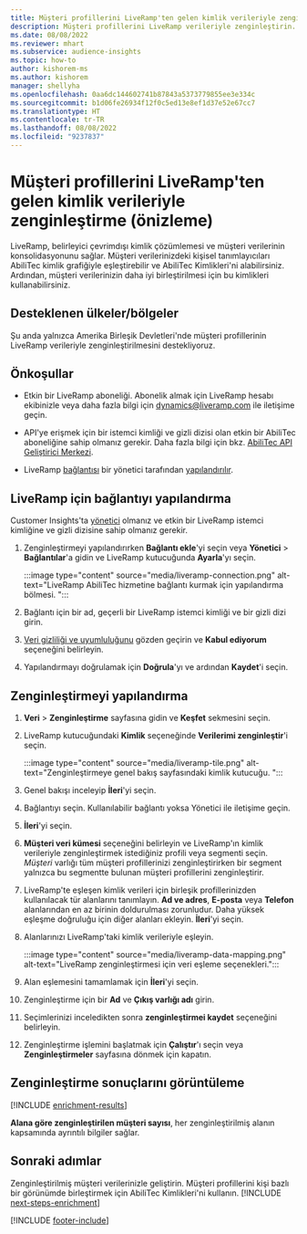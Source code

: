 ```yaml
---
title: Müşteri profillerini LiveRamp'ten gelen kimlik verileriyle zenginleştirme (önizleme)
description: Müşteri profillerini LiveRamp verileriyle zenginleştirin.
ms.date: 08/08/2022
ms.reviewer: mhart
ms.subservice: audience-insights
ms.topic: how-to
author: kishorem-ms
ms.author: kishorem
manager: shellyha
ms.openlocfilehash: 0aa6dc144602741b87843a5373779855ee3e334c
ms.sourcegitcommit: b1d06fe26934f12f0c5ed13e8ef1d37e52e67cc7
ms.translationtype: HT
ms.contentlocale: tr-TR
ms.lasthandoff: 08/08/2022
ms.locfileid: "9237837"
---
```

# <a name="enrich-customer-profiles-with-identity-data-from-liveramp-preview"></a>Müşteri profillerini LiveRamp'ten gelen kimlik verileriyle zenginleştirme (önizleme)

LiveRamp, belirleyici çevrimdışı kimlik çözümlemesi ve müşteri verilerinin konsolidasyonunu sağlar. Müşteri verilerinizdeki kişisel tanımlayıcıları AbiliTec kimlik grafiğiyle eşleştirebilir ve AbiliTec Kimlikleri'ni alabilirsiniz. Ardından, müşteri verilerinizin daha iyi birleştirilmesi için bu kimlikleri kullanabilirsiniz.

## <a name="supported-countriesregions"></a>Desteklenen ülkeler/bölgeler

Şu anda yalnızca Amerika Birleşik Devletleri'nde müşteri profillerinin LiveRamp verileriyle zenginleştirilmesini destekliyoruz.

## <a name="prerequisites"></a>Önkoşullar

- Etkin bir LiveRamp aboneliği. Abonelik almak için LiveRamp hesabı ekibinizle veya daha fazla bilgi için [dynamics@liveramp.com](mailto:dynamics@liveramp.com) ile iletişime geçin.

- API'ye erişmek için bir istemci kimliği ve gizli dizisi olan etkin bir AbiliTec aboneliğine sahip olmanız gerekir. Daha fazla bilgi için bkz. [AbiliTec API Geliştirici Merkezi](https://developers.liveramp.com/abilitec-api/).

- LiveRamp [bağlantısı](connections.md) bir yönetici tarafından [yapılandırılır](#configure-the-connection-for-liveramp).

## <a name="configure-the-connection-for-liveramp"></a>LiveRamp için bağlantıyı yapılandırma

Customer Insights'ta [yönetici](permissions.md#admin) olmanız ve etkin bir LiveRamp istemci kimliğine ve gizli dizisine sahip olmanız gerekir.

1. Zenginleştirmeyi yapılandırırken **Bağlantı ekle**'yi seçin veya **Yönetici** > **Bağlantılar**'a gidin ve LiveRamp kutucuğunda **Ayarla**'yı seçin.

   :::image type="content" source="media/liveramp-connection.png" alt-text="LiveRamp AbiliTec hizmetine bağlantı kurmak için yapılandırma bölmesi. ":::

1. Bağlantı için bir ad, geçerli bir LiveRamp istemci kimliği ve bir gizli dizi girin.

1. [Veri gizliliği ve uyumluluğunu](connections.md#data-privacy-and-compliance) gözden geçirin ve **Kabul ediyorum** seçeneğini belirleyin.

1. Yapılandırmayı doğrulamak için **Doğrula**'yı ve ardından **Kaydet**'i seçin.

## <a name="configure-the-enrichment"></a>Zenginleştirmeyi yapılandırma

1. **Veri** > **Zenginleştirme** sayfasına gidin ve **Keşfet** sekmesini seçin.

1. LiveRamp kutucuğundaki **Kimlik** seçeneğinde **Verilerimi zenginleştir**'i seçin.

   :::image type="content" source="media/liveramp-tile.png" alt-text="Zenginleştirmeye genel bakış sayfasındaki kimlik kutucuğu. ":::

1. Genel bakışı inceleyip **İleri**'yi seçin.

1. Bağlantıyı seçin. Kullanılabilir bağlantı yoksa Yönetici ile iletişime geçin.

1. **İleri**'yi seçin.

1. **Müşteri veri kümesi** seçeneğini belirleyin ve LiveRamp'ın kimlik verileriyle zenginleştirmek istediğiniz profili veya segmenti seçin. *Müşteri* varlığı tüm müşteri profillerinizi zenginleştirirken bir segment yalnızca bu segmentte bulunan müşteri profillerini zenginleştirir.

1. LiveRamp'te eşleşen kimlik verileri için birleşik profillerinizden kullanılacak tür alanlarını tanımlayın. **Ad ve adres**, **E-posta** veya **Telefon** alanlarından en az birinin doldurulması zorunludur. Daha yüksek eşleşme doğruluğu için diğer alanları ekleyin. **İleri**'yi seçin.

1. Alanlarınızı LiveRamp'taki kimlik verileriyle eşleyin.

   :::image type="content" source="media/liveramp-data-mapping.png" alt-text="LiveRamp zenginleştirmesi için veri eşleme seçenekleri.":::

1. Alan eşlemesini tamamlamak için **İleri**'yi seçin.

1. Zenginleştirme için bir **Ad** ve **Çıkış varlığı adı** girin.

1. Seçimlerinizi inceledikten sonra **zenginleştirmei kaydet** seçeneğini belirleyin.

1. Zenginleştirme işlemini başlatmak için **Çalıştır**'ı seçin veya **Zenginleştirmeler** sayfasına dönmek için kapatın.

## <a name="view-enrichment-results"></a>Zenginleştirme sonuçlarını görüntüleme

[!INCLUDE [enrichment-results](includes/enrichment-results.md)]

**Alana göre zenginleştirilen müşteri sayısı**, her zenginleştirilmiş alanın kapsamında ayrıntılı bilgiler sağlar.

## <a name="next-steps"></a>Sonraki adımlar

Zenginleştirilmiş müşteri verilerinizle geliştirin. Müşteri profillerini kişi bazlı bir görünümde birleştirmek için AbiliTec Kimlikleri'ni kullanın.
[!INCLUDE [next-steps-enrichment](includes/next-steps-enrichment.md)]

[!INCLUDE [footer-include](includes/footer-banner.md)]
